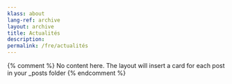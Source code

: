 ```yaml
---
klass: about
lang-ref: archive
layout: archive
title: Actualités
description: 
permalink: /fre/actualités
---
```

{% comment %}
  No content here. The layout will insert a card for each post in your _posts folder
{% endcomment %}
